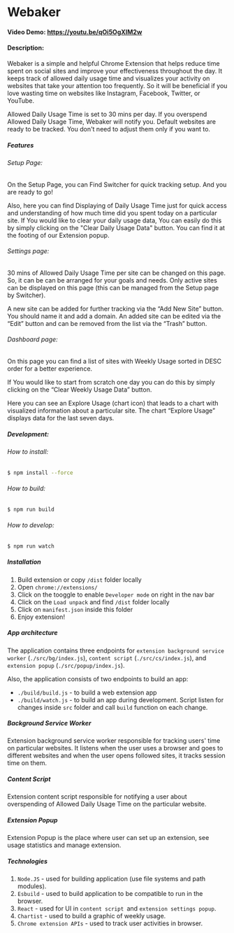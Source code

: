 # Webaker

#### Video Demo: https://youtu.be/qOi5OgXIM2w

#### Description:

Webaker is a simple and helpful Chrome Extension that helps reduce time spent on social sites and improve your effectiveness throughout the day. It keeps track of allowed daily usage time and visualizes your activity on websites that take your attention too frequently.
So it will be beneficial if you love wasting time on websites like Instagram, Facebook, Twitter, or YouTube.

Allowed Daily Usage Time is set to 30 mins per day. If you overspend Allowed Daily Usage Time, Webaker will notify you. Default websites are ready to be tracked. You don't need to adjust them only if you want to.

##### Features

###### Setup Page:
On the Setup Page, you can Find Switcher for quick tracking setup. And you are ready to go!

Also, here you can find Displaying of Daily Usage Time just for quick access and understanding of how much time did you spent today on a particular site. If You would like to clear your daily usage data, You can easily do this by simply clicking on the "Clear Daily Usage Data" button. You can find it at the footing of our Extension popup.

###### Settings page:
30 mins of Allowed Daily Usage Time per site can be changed on this page. So, it can be can be arranged for your goals and needs.
Only active sites can be displayed on this page (this can be managed from the Setup page by Switcher).

A new site can be added for further tracking via the “Add New Site” button. You should name it and add a domain. An added site can be edited via the “Edit” button and can be removed from the list via the “Trash” button.

###### Dashboard page:
On this page you can find a list of sites with Weekly Usage sorted in DESC order for a better experience.

If You would like to start from scratch one day you can do this by simply clicking on the “Clear Weekly Usage Data” button.

Here you can see an Explore Usage (chart icon) that leads to a chart with visualized information about a particular site.
The chart “Explore Usage” displays data for the last seven days.

##### Development:

###### How to install:
```bash
$ npm install --force
```

###### How to build:
```bash
$ npm run build
```


###### How to develop:
```bash
$ npm run watch
```

##### Installation
1. Build extension or copy `/dist` folder locally
2. Open `chrome://extensions/`
3. Click on the tooggle to enable `Developer mode` on right in the nav bar
4. Click on the `Load unpack` and find `/dist` folder locally
5. Click on `manifest.json` inside this folder
6. Enjoy extension!

##### App architecture
The application contains three endpoints for `extension background service worker` (`./src/bg/index.js`), `content script` (`./src/cs/index.js`), and `extension popup` (`./src/popup/index.js`).

Also, the application consists of two endpoints to build an app:
- `./build/build.js` - to build a web extension app
- `./build/watch.js` - to build an app during development. Script listen for changes inside `src` folder and call `build` function on each change.

##### Background Service Worker
Extension background service worker responsible for tracking users' time on particular websites. It listens when the user uses a browser and goes to different websites and when the user opens followed sites, it tracks session time on them.

##### Content Script
Extension content script responsible for notifying a user about overspending of Allowed Daily Usage Time on the particular website.

##### Extension Popup
Extension Popup is the place where user can set up an extension, see usage statistics and manage extension.

##### Technologies
1. `Node.JS` - used for building application (use file systems and path modules).
2. `Esbuild` - used to build application to be compatible to run in the browser.
3. `React` - used for UI in `content script `and `extension settings popup`.
4. `Chartist` - used to build a graphic of weekly usage.
5. `Chrome extension APIs` - used to track user activities in browser.
